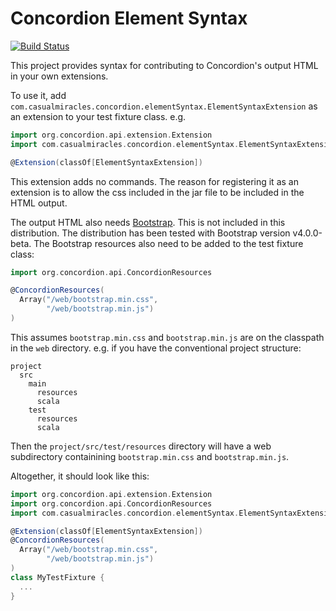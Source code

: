 # Concordion Element Syntax

[![Build Status](https://travis-ci.org/lancewalton/concordion-element-syntax.png?branch=master)](https://travis-ci.org/lancewalton/concordion-element-syntax)

This project provides syntax for contributing to Concordion's output HTML in your own extensions.

To use it, add `com.casualmiracles.concordion.elementSyntax.ElementSyntaxExtension` as an
extension to your test fixture class. e.g.

```scala
import org.concordion.api.extension.Extension
import com.casualmiracles.concordion.elementSyntax.ElementSyntaxExtension

@Extension(classOf[ElementSyntaxExtension])
```

This extension adds no commands. The reason for registering it as an extension is to allow the css included in the jar file
to be included in the HTML output.

The output HTML also needs [Bootstrap](http://getbootstrap.com). This is not included in this
distribution. The distribution has been tested with Bootstrap version v4.0.0-beta. The
Bootstrap resources also need to be added to the test fixture class:

```scala
import org.concordion.api.ConcordionResources

@ConcordionResources(
  Array("/web/bootstrap.min.css",
        "/web/bootstrap.min.js")
)
```

This assumes `bootstrap.min.css` and `bootstrap.min.js` are on the classpath in the `web` directory. e.g. if you have the
conventional project structure:

```
project
  src
    main
      resources
      scala
    test
      resources
      scala
```

Then the `project/src/test/resources` directory will have a web subdirectory containining `bootstrap.min.css` and `bootstrap.min.js`.

Altogether, it should look like this:

```scala
import org.concordion.api.extension.Extension
import org.concordion.api.ConcordionResources
import com.casualmiracles.concordion.elementSyntax.ElementSyntaxExtension

@Extension(classOf[ElementSyntaxExtension])
@ConcordionResources(
  Array("/web/bootstrap.min.css",
        "/web/bootstrap.min.js")
)
class MyTestFixture {
  ...
}
```